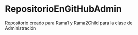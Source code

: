 # RepositorioEnGitHubAdmin
Repositorio creado para Rama1 y Rama2Child para la clase de Administración
